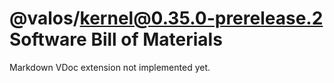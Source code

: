 # @valos/kernel@0.35.0-prerelease.2 Software Bill of Materials

Markdown VDoc extension not implemented yet.
